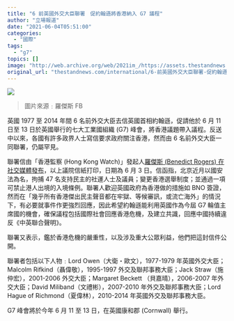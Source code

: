 ```yaml
---
title: "6 前英國外交大臣聯署　促約翰遜將香港納入 G7 議程"
author: "立場報道"
date: "2021-06-04T05:51:00"
categories:
  - "國際"
tags:
  - "g7"
topics: []
image: "http://web.archive.org/web/2021im_/https://assets.thestandnews.com/media/photos/196045632_326142582486486_403928182184254221_n_CX7Q0.jpg"
original_url: "thestandnews.com/international/6-前英國外交大臣聯署-促約翰遜將香港納入-g7-議程"
---
```

![](http://web.archive.org/web/2021im_/https://assets.thestandnews.com/media/photos/196045632_326142582486486_403928182184254221_n_CX7Q0.jpg)
> 圖片來源﹕羅傑斯 FB

英國 1977 至 2014 年間 6 名前外交大臣去信英國首相約翰遜，促請他於 6 月 11 日至 13 日於英國舉行的七大工業國組織 (G7) 峰會，將香港議題帶入議程。反送中以來，各國有許多政界人士寫信要求政府關注香港，然而由 6 名前外交大臣一同聯署，仍屬罕見。

聯署信由「香港監察 (Hong Kong Watch)」發起人[羅傑斯 (Benedict Rogers) 在社交媒體發布](http://web.archive.org/web/20211229132557/https://www.facebook.com/story.php?story_fbid=326142719153139&id=100052722391009)，以上議院信紙打印，日期為 6 月 3 日。信函指，北京近月以國安法為名，拘捕 47 名支持民主的社運人士及議員；變更香港選舉制度；並通過一項可禁止港人出境的入境條例。聯署人歡迎英國政府為香港做的措施如 BNO 簽證，然而在「幾乎所有香港傑出民主聲音都在牢獄、等候審訊，或流亡海外」的情況下，有必要就事件作更強烈回應，因此希望約翰遜能利用英國作為今屆 G7 輪值主席國的機會，確保議程包括國際社會回應香港危機，及建立共識，回應中國持續違反《中英聯合聲明》。

聯署又表示，鑑於香港危機的嚴重性，以及涉及重大公眾利益，他們把這封信件公開。

聯署者包括以下人物﹕Lord Owen（大衛・歐文），1977-1979 年英國外交大臣；Malcolm Rifkind（聶偉敬），1995-1997 外交及聯邦事務大臣；Jack Straw（施仲宏），2001-2006 外交大臣；Margaret Beckett （貝嘉晴），2006-2007 年外交大臣；David Miliband（文禮彬），2007-2010 年外交及聯邦事務大臣；Lord Hague of Richmond（夏偉林），2010-2014 年英國外交及聯邦事務大臣。

G7 峰會將於今年 6 月 11 至 13 日，在英國康和郡 (Cornwall) 舉行。